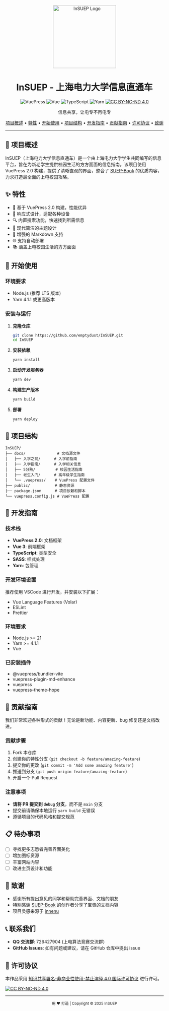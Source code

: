 <div align="center">
  <img src="https://bu.dusays.com/2025/03/21/67dc3ca22d617.jpg" alt="InSUEP Logo" width="200">
  <h1>InSUEP - 上海电力大学信息直通车</h1>
  
  ![VuePress](https://img.shields.io/badge/VuePress-2.0.0--rc.0-4FC08D?style=for-the-badge&logo=vue.js&logoColor=white)
  ![Vue](https://img.shields.io/badge/Vue-3.0.0-4FC08D?style=for-the-badge&logo=vue.js&logoColor=white)
  ![TypeScript](https://img.shields.io/badge/TypeScript-4.9.5-3178C6?style=for-the-badge&logo=typescript&logoColor=white)
  ![Yarn](https://img.shields.io/badge/Yarn-4.1.1-2C8EBB?style=for-the-badge&logo=yarn&logoColor=white)
  [![CC BY-NC-ND 4.0][cc-by-nc-nd-shield]][cc-by-nc-nd]

  <p>信息共享，让电专不再电专</p>
</div>

<p align="center">
  <a href="#-项目概述">项目概述</a> •
  <a href="#-特性">特性</a> •
  <a href="#-开始使用">开始使用</a> •
  <a href="#-项目结构">项目结构</a> •
  <a href="#-开发指南">开发指南</a> •
  <a href="#-贡献指南">贡献指南</a> •
  <a href="#-许可协议">许可协议</a> •
  <a href="#-致谢">致谢</a>
</p>

---

## 📖 项目概述

InSUEP（上海电力大学信息直通车）是一个由上海电力大学学生共同编写的信息平台，旨在为新老学生提供校园生活的方方面面的信息指南。该项目使用 VuePress 2.0 构建，提供了清晰直观的界面，整合了 [SUEP-Book](https://github.com/SUEP-Plus/SUEP-Book) 的优质内容，力求打造最全面的上电校园攻略。

## ✨ 特性

- 🚀 基于 VuePress 2.0 构建，性能优异
- 📱 响应式设计，适配各种设备
- 🔍 内置搜索功能，快速找到所需信息
- 🎨 现代简洁的主题设计
- 📝 增强的 Markdown 支持
- 🌐 支持自动部署
- 📚 涵盖上电校园生活的方方面面

## 🚀 开始使用

### 环境要求

- Node.js (推荐 LTS 版本)
- Yarn 4.1.1 或更高版本

### 安装与运行

1. **克隆仓库**

   ```bash
   git clone https://github.com/emptydust/InSUEP.git
   cd InSUEP
   ```

2. **安装依赖**

   ```bash
   yarn install
   ```

3. **启动开发服务器**

   ```bash
   yarn dev
   ```

4. **构建生产版本**

   ```bash
   yarn build
   ```

5. **部署**
   ```bash
   yarn deploy
   ```

## 📁 项目结构

```
InSUEP/
├── docs/              # 文档源文件
│   ├── 入学之前/      # 入学前指南
│   ├── 入学指南/      # 入学相关信息
│   ├── 5分熟/         # 校园生活指南
│   ├── 老生入门/      # 高年级学生指南
│   └── .vuepress/    # VuePress 配置文件
├── public/           # 静态资源
├── package.json      # 项目依赖和脚本
└── vuepress.config.js # VuePress 配置
```

## 🧪 开发指南

### 技术栈

- **VuePress 2.0**: 文档框架
- **Vue 3**: 前端框架
- **TypeScript**: 类型安全
- **SASS**: 样式处理
- **Yarn**: 包管理

### 开发环境设置

推荐使用 VSCode 进行开发，并安装以下扩展：
- Vue Language Features (Volar)
- ESLint
- Prettier

### 环境要求

- Node.js >= 21
- Yarn >= 4.1.1
- Vue

### 已安装插件

- @vuepress/bundler-vite
- vuepress-plugin-md-enhance
- vuepress
- vuepress-theme-hope

## 🤝 贡献指南

我们非常欢迎各种形式的贡献！无论是新功能、内容更新、bug 修复还是文档改进。

### 贡献步骤

1. Fork 本仓库
2. 创建你的特性分支 (`git checkout -b feature/amazing-feature`)
3. 提交你的更改 (`git commit -m 'Add some amazing feature'`)
4. 推送到分支 (`git push origin feature/amazing-feature`)
5. 开启一个 Pull Request

### 注意事项

- **请将 PR 提交到 `debug` 分支**，而不是 `main` 分支
- 提交前请确保本地运行 `yarn build` 无错误
- 遵循项目的代码风格和提交规范

## 📋 待办事项

- [ ] 寻找更多志愿者完善界面美化
- [ ] 增加图标资源
- [ ] 丰富网站内容
- [ ] 改进主页设计和功能

## 🙏 致谢

- 感谢所有提出意见的同学和帮助完善界面、文档的朋友
- 特别感谢 [SUEP-Book](https://github.com/SUEP-Plus/SUEP-Book) 的创作者分享了宝贵的文档内容
- 项目灵感来源于 [innenu](https://innenu.com/)

## 📞 联系我们

- **QQ 交流群**: 726427904 (上电算法竞赛交流群)
- **GitHub Issues**: 如有问题或建议，请在 GitHub 仓库中提出 issue

## 📝 许可协议

本作品采用 [知识共享署名-非商业性使用-禁止演绎 4.0 国际许可协议][cc-by-nc-nd] 进行许可。

[![CC BY-NC-ND 4.0][cc-by-nc-nd-image]][cc-by-nc-nd]

---

<div align="center">
  <sub>用 ❤️ 打造 | Copyright © 2025 InSUEP</sub>
</div>

[cc-by-nc-nd]: http://creativecommons.org/licenses/by-nc-nd/4.0/
[cc-by-nc-nd-image]: https://licensebuttons.net/l/by-nc-nd/4.0/88x31.png
[cc-by-nc-nd-shield]: https://img.shields.io/badge/License-CC%20BY--NC--ND%204.0-lightgrey.svg?style=for-the-badge
